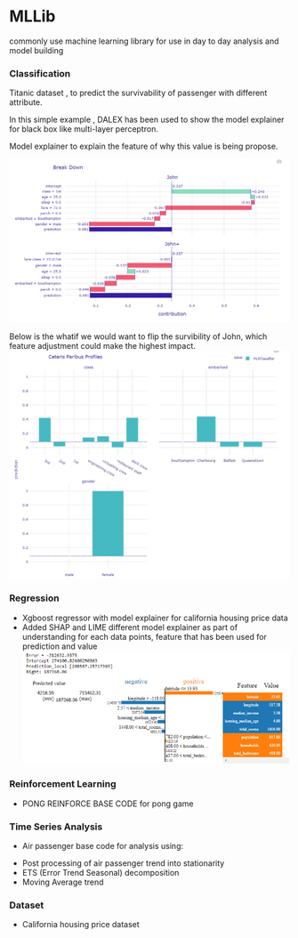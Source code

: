 # MLLib
commonly use machine learning library for use in day to day analysis and model building


### Classification

Titanic dataset , to predict the survivability of passenger with different attribute.

In this simple example , DALEX has been used to show the model explainer for black box like multi-layer perceptron.

Model explainer to explain the feature of why this value is being propose.

![explainer](assets/TitanicModelExplainer.png)


Below is the whatif we would want to flip the survibility of John, which feature adjustment could make the highest impact.
![whatif](assets/CeterisParibusProfiles.png)

### Regression 
* Xgboost regressor with model explainer for california housing price data
* Added SHAP and LIME different model explainer as part of understanding for each data points, feature that has been used for prediction and value
![explainer](assets/explainer_visual.png)

### Reinforcement Learning
* PONG REINFORCE BASE CODE for pong game

### Time Series Analysis
* Air passenger base code for analysis using:
- Post processing of air passenger trend into stationarity
- ETS (Error Trend Seasonal) decomposition 
- Moving Average trend 

### Dataset
* California housing price dataset
